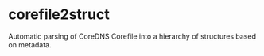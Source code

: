 # corefile2struct
Automatic parsing of CoreDNS Corefile into a hierarchy of structures based on metadata.
